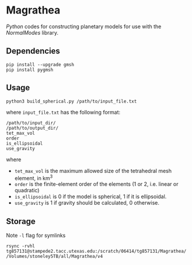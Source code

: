 # Magrathea

*Python* codes for constructing planetary models for use with the *NormalModes* library.

## Dependencies

```
pip install --upgrade gmsh
pip install pygmsh
```

## Usage

```
python3 build_spherical.py /path/to/input_file.txt
```

where `input_file.txt` has the following format:

```
/path/to/input_dir/
/path/to/output_dir/
tet_max_vol
order
is_ellipsoidal
use_gravity
```

where

* `tet_max_vol` is the maximum allowed size of the tetrahedral mesh element, in km<sup>3</sup> 
* `order` is the finite-element order of the elements (1 or 2, i.e. linear or quadratic)
* `is_ellipsoidal` is 0 if the model is spherical, 1 if it is ellipsoidal.
* `use_gravity` is 1 if gravity should be calculated, 0 otherwise.

## Storage

Note `-l` flag for symlinks

```
rsync -rvhl tg857131@stampede2.tacc.utexas.edu:/scratch/06414/tg857131/Magrathea/ /Volumes/stoneley5TB/all/Magrathea/v4
```
